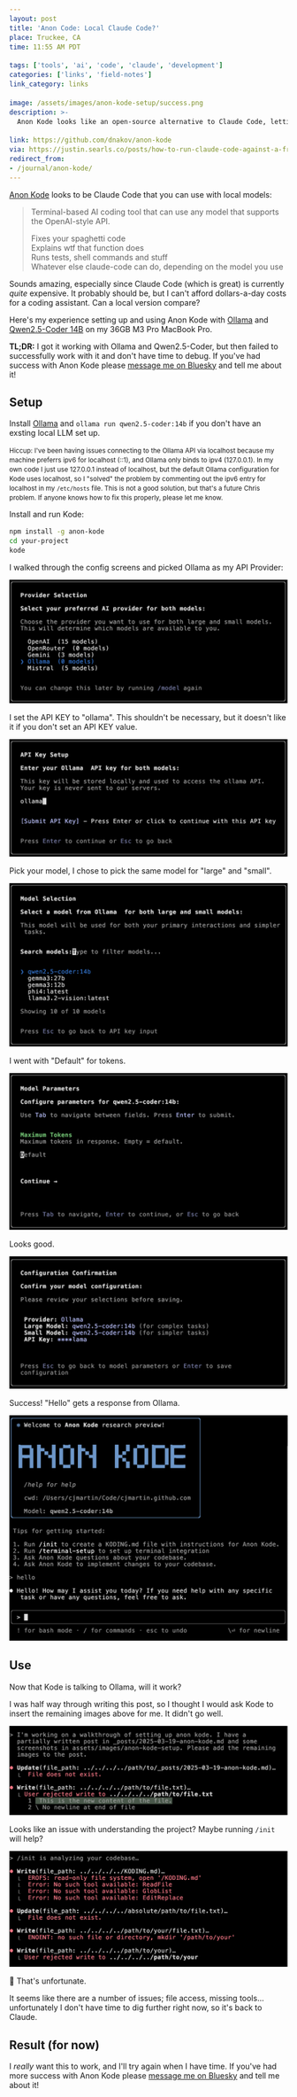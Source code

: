 ```yaml
---
layout: post
title: 'Anon Code: Local Claude Code?'
place: Truckee, CA
time: 11:55 AM PDT

tags: ['tools', 'ai', 'code', 'claude', 'development']
categories: ['links', 'field-notes']
link_category: links

image: /assets/images/anon-kode-setup/success.png
description: >-
  Anon Kode looks like an open-source alternative to Claude Code, letting you run an AI-powered code assistant with local models like Qwen2.5-Coder via Ollama. I got it installed and running, but hit roadblocks trying to get it to work smoothly. If you've had success with it, message me on Bluesky and let me know!

link: https://github.com/dnakov/anon-kode
via: https://justin.searls.co/posts/how-to-run-claude-code-against-a-free-local-model/
redirect_from:
- /journal/anon-kode/
---
```


[Anon Kode](https://github.com/dnakov/anon-kode) looks to be Claude Code that you can use with local models:

> Terminal-based AI coding tool that can use any model that supports the OpenAI-style API.
>
> Fixes your spaghetti code  
> Explains wtf that function does  
> Runs tests, shell commands and stuff  
> Whatever else claude-code can do, depending on the model you use  

Sounds amazing, especially since Claude Code (which is great) is currently _quite_ expensive. It probably should be, but I can't afford dollars-a-day costs for a coding assistant. Can a local version compare?

Here's my experience setting up and using Anon Kode with [Ollama](https://ollama.com/) and [Qwen2.5-Coder 14B](https://ollama.com/library/qwen2.5-coder) on my 36GB M3 Pro MacBook Pro.

**TL;DR:** I got it working with Ollama and Qwen2.5-Coder, but then failed to successfully work with it and don't have time to debug. If you've had success with Anon Kode please [message me on Bluesky](https://bsky.app/profile/cjmart.in/post/3lkrf7g3oyc2u) and tell me about it!

## Setup

Install [Ollama](https://ollama.com/download) and `ollama run qwen2.5-coder:14b` if you don't have an exsting local LLM set up.

<small>Hiccup: I've been having issues connecting to the Ollama API via localhost because my machine preferrs ipv6 for localhost (::1), and Ollama only binds to ipv4 (127.0.0.1). In my own code I just use 127.0.0.1 instead of localhost, but the default Ollama configuration for Kode uses localhost, so I "solved" the problem by commenting out the ipv6 entry for localhost in my `/etc/hosts` file. This is not a good solution, but that's a future Chris problem. If anyone knows how to fix this properly, please let me know.</small>

Install and run Kode:

```bash
npm install -g anon-kode
cd your-project
kode
```

I walked through the config screens and picked Ollama as my API Provider:

![Kode provider selection screen](/assets/images/anon-kode-setup/provider.png)

I set the API KEY to "ollama". This shouldn't be necessary, but it doesn't like it if you don't set an API KEY value.

![Kode provider API KEY screen](/assets/images/anon-kode-setup/api-key.png)

Pick your model, I chose to pick the same model for "large" and "small".

![Kode model selection screen](/assets/images/anon-kode-setup/model.png)

I went with "Default" for tokens.

![Kode tokens config screen](/assets/images/anon-kode-setup/tokens.png)

Looks good.

![Kode model confirmation screen](/assets/images/anon-kode-setup/confirmation.png)

Success! "Hello" gets a response from Ollama.

![Kode response from Ollama](/assets/images/anon-kode-setup/success.png)

## Use

Now that Kode is talking to Ollama, will it work?

I was half way through writing this post, so I thought I would ask Kode to insert the remaining images above for me. It didn't go well.

![Kode failed prompt](/assets/images/anon-kode-setup/failed-prompt.png)

Looks like an issue with understanding the project? Maybe running `/init` will help?

![Kode failed init](/assets/images/anon-kode-setup/failed-init.png)

🫠 That's unfortunate.

It seems like there are a number of issues; file access, missing tools... unfortunately I don't have time to dig further right now, so it's back to Claude.

## Result (for now)

I _really_ want this to work, and I'll try again when I have time. If you've had more success with Anon Kode please [message me on Bluesky](https://bsky.app/profile/cjmart.in/post/3lkrf7g3oyc2u) and tell me about it!